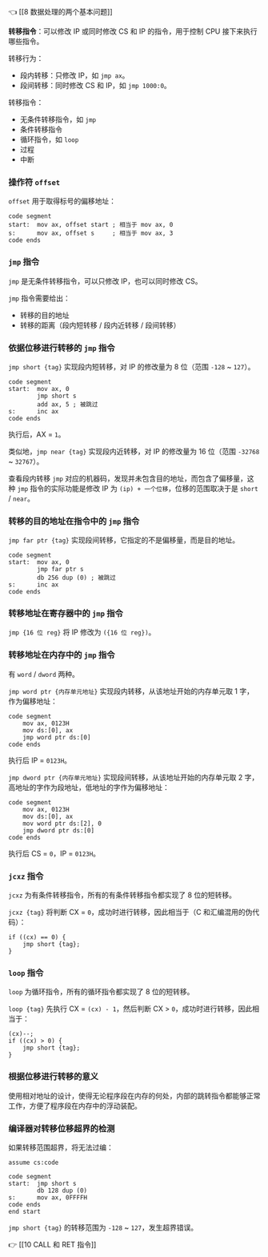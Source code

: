 👈 [[8 数据处理的两个基本问题]]

**转移指令**：可以修改 IP 或同时修改 CS 和 IP 的指令，用于控制 CPU 接下来执行哪些指令。

转移行为：

- 段内转移：只修改 IP，如 `jmp ax`。
- 段间转移：同时修改 CS 和 IP，如 `jmp 1000:0`。

转移指令：

- 无条件转移指令，如 `jmp`
- 条件转移指令
- 循环指令，如 `loop`
- 过程
- 中断

### 操作符 `offset`

`offset` 用于取得标号的偏移地址：

```asmatmel
code segment
start:  mov ax, offset start ; 相当于 mov ax, 0
s:      mov ax, offset s     ; 相当于 mov ax, 3
code ends
```

### `jmp` 指令

`jmp` 是无条件转移指令，可以只修改 IP，也可以同时修改 CS。

`jmp` 指令需要给出：

- 转移的目的地址
- 转移的距离（段内短转移 / 段内近转移 / 段间转移）

### 依据位移进行转移的 `jmp` 指令

`jmp short {tag}` 实现段内短转移，对 IP 的修改量为 $8$ 位（范围 `-128` ~ `127`）。

```asmatmel
code segment
start:  mov ax, 0
		jmp short s
		add ax, 5 ; 被跳过
s:      inc ax
code ends
```

执行后，AX = `1`。

类似地，`jmp near {tag}` 实现段内近转移，对 IP 的修改量为 $16$ 位（范围 `-32768` ~ `32767`）。

查看段内转移 `jmp` 对应的机器码，发现并未包含目的地址，而包含了偏移量，这种 `jmp` 指令的实际功能是修改 IP 为 `(ip) + 一个位移`，位移的范围取决于是 `short` / `near`。

### 转移的目的地址在指令中的 `jmp` 指令

`jmp far ptr {tag}` 实现段间转移，它指定的不是偏移量，而是目的地址。

```asmatmel
code segment
start:  mov ax, 0
		jmp far ptr s
		db 256 dup (0) ; 被跳过
s:      inc ax
code ends
```

### 转移地址在寄存器中的 `jmp` 指令

`jmp {16 位 reg}` 将 IP 修改为 `({16 位 reg})`。

### 转移地址在内存中的 `jmp` 指令

有 `word` / `dword` 两种。

`jmp word ptr {内存单元地址}` 实现段内转移，从该地址开始的内存单元取 1 字，作为偏移地址：

```asmatmel
code segment
	mov ax, 0123H
	mov ds:[0], ax
	jmp word ptr ds:[0]
code ends
```

执行后 IP = `0123H`。

`jmp dword ptr {内存单元地址}` 实现段间转移，从该地址开始的内存单元取 2 字，高地址的字作为段地址，低地址的字作为偏移地址：

```asmatmel
code segment
	mov ax, 0123H
	mov ds:[0], ax
	mov word ptr ds:[2], 0
	jmp dword ptr ds:[0]
code ends
```

执行后 CS = `0`，IP = `0123H`。

### `jcxz` 指令

`jcxz` 为有条件转移指令，所有的有条件转移指令都实现了 $8$ 位的短转移。

`jcxz {tag}` 将判断 CX = `0`，成功时进行转移，因此相当于（C 和汇编混用的伪代码）：

```text
if ((cx) == 0) {
	jmp short {tag};
}
```

### `loop` 指令

`loop` 为循环指令，所有的循环指令都实现了 $8$ 位的短转移。

`loop {tag}` 先执行 CX = `(cx) - 1`，然后判断 CX > `0`，成功时进行转移，因此相当于：

```text
(cx)--;
if ((cx) > 0) {
	jmp short {tag};
}
```

### 根据位移进行转移的意义

使用相对地址的设计，使得无论程序段在内存的何处，内部的跳转指令都能够正常工作，方便了程序段在内存中的浮动装配。

### 编译器对转移位移超界的检测

如果转移范围超界，将无法过编：

```asmatmel
assume cs:code

code segment
start:  jmp short s
		db 128 dup (0)
s:      mov ax, 0FFFFH
code ends
end start
```

`jmp short {tag}` 的转移范围为 `-128` ~ `127`，发生超界错误。

👉 [[10 CALL 和 RET 指令]]